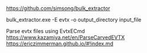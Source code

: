 ###
https://github.com/simsong/bulk_extractor  

bulk_extractor.exe -E evtx -o output_directory input_file  

Parse evtx files using EvtxECmd  
https://www.kazamiya.net/en/ParseCarvedEVTX  
https://ericzimmerman.github.io/#!index.md  


